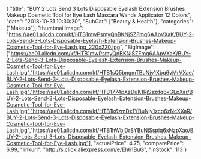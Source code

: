 {
	"title": "BUY 2 Lots Send 3 Lots Disposable Eyelash Extension Brushes Makeup Cosmetic Tool for Eye Lash Mascara Wands Applicator 12 Colors",
	"date": "2018-10-31 10:30:20",
	"SubCat": ["Beauty & Health"],
	"categories": ["Makeup"],
	"thumbnailImage": "https://ae01.alicdn.com/kf/HTB1mwPsmyQnBKNjSZFmq6AApVXaK/BUY-2-Lots-Send-3-Lots-Disposable-Eyelash-Extension-Brushes-Makeup-Cosmetic-Tool-for-Eye-Lash.jpg_220x220.jpg",
	"BigImage": ["https://ae01.alicdn.com/kf/HTB1mwPsmyQnBKNjSZFmq6AApVXaK/BUY-2-Lots-Send-3-Lots-Disposable-Eyelash-Extension-Brushes-Makeup-Cosmetic-Tool-for-Eye-Lash.jpg","https://ae01.alicdn.com/kf/HTB1sQ5bngmTBuNjy1Xbq6yMrVXae/BUY-2-Lots-Send-3-Lots-Disposable-Eyelash-Extension-Brushes-Makeup-Cosmetic-Tool-for-Eye-Lash.jpg","https://ae01.alicdn.com/kf/HTB1774pXzDuK1RjSszdq6xGLpXar/BUY-2-Lots-Send-3-Lots-Disposable-Eyelash-Extension-Brushes-Makeup-Cosmetic-Tool-for-Eye-Lash.jpg","https://ae01.alicdn.com/kf/HTB1k6zmDx1YBuNjy1zcq6zNcXXaR/BUY-2-Lots-Send-3-Lots-Disposable-Eyelash-Extension-Brushes-Makeup-Cosmetic-Tool-for-Eye-Lash.jpg","https://ae01.alicdn.com/kf/HTB1hWbjDrSYBuNjSspiq6xNzpXao/BUY-2-Lots-Send-3-Lots-Disposable-Eyelash-Extension-Brushes-Makeup-Cosmetic-Tool-for-Eye-Lash.jpg"],
	"actualPrice": 4.75,
	"comparePrice": 6.99,
	"linkurl": "http://s.click.aliexpress.com/e/Eh61BuG",
	"inStock": 113
}
